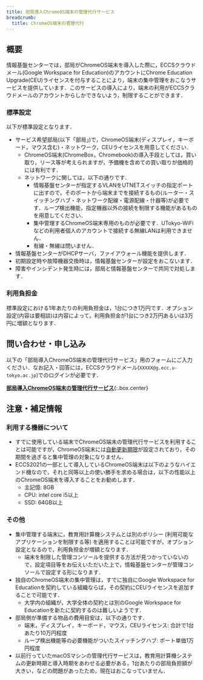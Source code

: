 ```yaml
---
title: 部局導入ChromeOS端末の管理代行サービス
breadcrumb:
  title: ChromeOS端末の管理代行
---
```


## 概要

情報基盤センターでは，部局がChromeOS端末を導入した際に，ECCSクラウドメール(Google Workspace for Education)のアカウントにChrome Education Upgrade(CEU)ライセンスを付与することにより，端末の集中管理をおこなうサービスを提供しています．このサービスの導入により，端末の利用がECCSクラウドメールのアカウントからしかできないよう，制限することができます．

### 標準設定

以下が標準設定となります．

- サービス希望部局(以下「部局」)で，ChromeOS端末(ディスプレイ，キーボード，マウス含む)・ネットワーク，CEUライセンスを用意してください．
  - ChromeOS端末(ChromeBox，Chromebook)の導入手段としては，買い取り，リース等が考えられますが，予備機を含めての買い取りが価格的には有利です．
  - ネットワークに関しては，以下の通りです．
    - 情報基盤センターが指定するVLANをUTNETスイッチの指定ポートに出すので，そのポートから端末までを接続するもの(ルーター・スイッチングハブ・ネットワーク配線・電源配線・什器等)が必要です．ループ検出機能，指定機器以外の接続を制限する機能があるものを用意してください．
    - 集中管理するChromeOS端末専用のものが必要です．UTokyo-WiFiなどの利用者個人のアカウントで接続する無線LANは利用できません．
    - 有線・無線は問いません．
- 情報基盤センターがDHCPサーバ，ファイアウォール機能を提供します．
- 初期設定時や故障機器交換時は，情報基盤センターが設定をおこないます．
- 障害やインシデント発生時には，部局と情報基盤センターで共同で対処します．

### 利用負担金

標準設定における1年あたりの利用負担金は，1台につき1万円です．オプション設定(内容は要相談)は内容によって，利用負担金が1台につき2万円あるいは3万円に増額となります．

## 問い合わせ・申し込み

以下の「部局導入ChromeOS端末の管理代行サービス」用のフォームにご入力ください．なお記入・回答には，ECCSクラウドメール(`XXXXX@g.ecc.u-tokyo.ac.jp`)でのログインが必要です．

**[部局導入ChromeOS端末の管理代行サービス](https://docs.google.com/forms/d/e/1FAIpQLSdrddEnD_see3tvDMfkWL3RktJyt0vremITPM2u6NdndhpCYQ/viewform?usp=sf_link)**{:.box.center}

## 注意・補足情報

### 利用する機器について

- すでに使用している端末でChromeOS端末の管理代行サービスを利用することは可能ですが，ChromeOS端末には[自動更新期限](https://support.google.com/chrome/a/answer/6220366?hl=ja)が設定されており，その期間を過ぎると集中管理の対象になりません．
- ECCS2021の一部として導入しているChromeOS端末は以下のようなハイエンド機なので，それと同等以上の使い勝手を求める場合は，以下の性能以上のChromeOS端末を導入することをお勧めします．
  - 主記憶: 8GB
  - CPU: intel core i5以上
  - SSD: 64GB以上

### その他

- 集中管理する端末に，教育用計算機システムとは別のポリシー (利用可能なアプリケーションを制限する等) を適用することは可能ですが，オプション設定となるので，利用負担金が増額となります．
  - 端末を制限した管理コンソールを提供する方法が見つかっていないので，設定項目等をお伝えいただいた上で，情報基盤センターが管理コンソールで設定する形になります．
- 独自のChromeOS端末の集中管理は，すでに独自にGoogle Workspace for Educationを契約している組織ならば，その契約にCEUライセンスを追加することで可能です．
  - 大学内の組織が，大学全体の契約とは別のGoogle Workspace for Educationを新たに契約するのは難しいようです．
- 部局側が準備する物品の費用目安は，以下の通りです．
  - 端末，ディスプレイ，キーボード，マウス，CEUライセンス: 合計で1台あたり10万円程度
  - ループ検出機能等の必要機能がついたスイッチングハブ: ポート単価1万円程度
- 以前行っていたmacOSマシンの管理代行サービスは，教育用計算機システムの更新時期と導入時期をあわせる必要がある，1台あたりの部局負担額が大きい，などの問題があったため，現在はおこなっていません．

